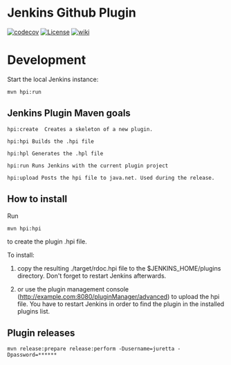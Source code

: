Jenkins Github Plugin
===================== 

[![codecov](https://codecov.io/gh/jenkinsci/github-plugin/branch/master/graph/badge.svg)](https://codecov.io/gh/jenkinsci/github-plugin)
[![License](https://img.shields.io/github/license/jenkinsci/github-plugin.svg)](LICENSE)
[![wiki](https://img.shields.io/badge/GitHub%20Plugin-WIKI-blue.svg?style=flat)](http://wiki.jenkins-ci.org/display/JENKINS/Github+Plugin)


Development
===========

Start the local Jenkins instance:

    mvn hpi:run


Jenkins Plugin Maven goals
--------------------------

	hpi:create  Creates a skeleton of a new plugin.
	
	hpi:hpi Builds the .hpi file

	hpi:hpl Generates the .hpl file

	hpi:run Runs Jenkins with the current plugin project

	hpi:upload Posts the hpi file to java.net. Used during the release.
	
	
How to install
--------------

Run 

	mvn hpi:hpi
	
to create the plugin .hpi file.


To install:

1. copy the resulting ./target/rdoc.hpi file to the $JENKINS_HOME/plugins directory. Don't forget to restart Jenkins afterwards.
	
2. or use the plugin management console (http://example.com:8080/pluginManager/advanced) to upload the hpi file. You have to restart Jenkins in order to find the plugin in the installed plugins list.


Plugin releases
---------------

	mvn release:prepare release:perform -Dusername=juretta -Dpassword=******

